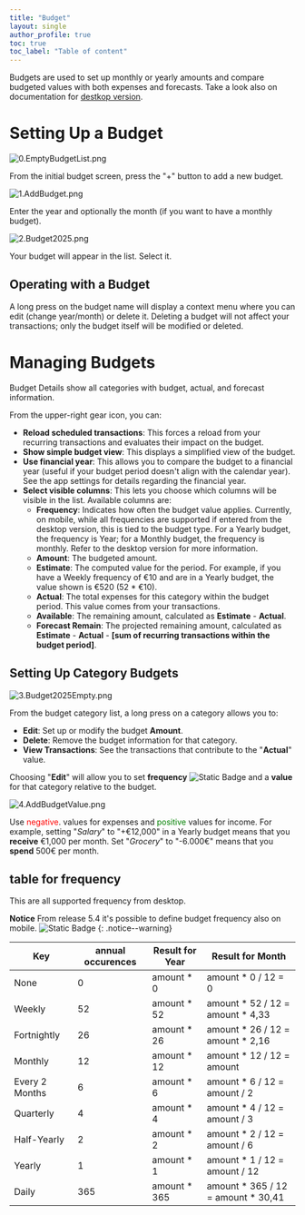 ```yaml
---
title: "Budget"
layout: single
author_profile: true
toc: true
toc_label: "Table of content"
---
```


Budgets are used to set up monthly or yearly amounts and compare budgeted values with both expenses and forecasts.
Take a look also on documentation for [destkop version](https://moneymanagerex.org/moneymanagerex/en_US/budget.html).

# Setting Up a Budget
![0.EmptyBudgetList.png](0.EmptyBudgetList.png-th.png)

From the initial budget screen, press the "+" button to add a new budget.

![1.AddBudget.png](1.AddBudget.png-th.png)

Enter the year and optionally the month (if you want to have a monthly budget).

![2.Budget2025.png](2.Budget2025.png-th.png)

Your budget will appear in the list. Select it.

## Operating with a Budget
A long press on the budget name will display a context menu where you can edit (change year/month) or delete it. Deleting a budget will not affect your transactions; only the budget itself will be modified or deleted.

# Managing Budgets
Budget Details show all categories with budget, actual, and forecast information.

From the upper-right gear icon, you can:
- **Reload scheduled transactions**: This forces a reload from your recurring transactions and evaluates their impact on the budget.
- **Show simple budget view**: This displays a simplified view of the budget.
- **Use financial year**: This allows you to compare the budget to a financial year (useful if your budget period doesn't align with the calendar year). See the app settings for details regarding the financial year.
- **Select visible columns**: This lets you choose which columns will be visible in the list. Available columns are:
  - **Frequency**: Indicates how often the budget value applies. Currently, on mobile, while all frequencies are supported if entered from the desktop version, this is tied to the budget type. For a Yearly budget, the frequency is Year; for a Monthly budget, the frequency is monthly. Refer to the desktop version for more information.
  - **Amount**: The budgeted amount.
  - **Estimate**: The computed value for the period. For example, if you have a Weekly frequency of €10 and are in a Yearly budget, the value shown is €520 (52 * €10).
  - **Actual**: The total expenses for this category within the budget period. This value comes from your transactions.
  - **Available**: The remaining amount, calculated as **Estimate** - **Actual**.
  - **Forecast Remain**: The projected remaining amount, calculated as **Estimate** - **Actual** - **[sum of recurring transactions within the budget period]**.

## Setting Up Category Budgets

![3.Budget2025Empty.png](3.Budget2025Empty.png-th.png)

From the budget category list, a long press on a category allows you to:
- **Edit**: Set up or modify the budget **Amount**.
- **Delete**: Remove the budget information for that category.
- **View Transactions**: See the transactions that contribute to the "**Actual**" value.

Choosing "**Edit**" will allow you to set **frequency** ![Static Badge](https://img.shields.io/badge/new_in-5.4-gree) and a **value** for that category relative to the budget.

![4.AddBudgetValue.png](4.AddBudgetValue.png-th.png)

Use <span style="color:red">negative</span>. values for expenses and <span style="color:green">positive</span> values for income. For example, setting "_Salary_" to "+€12,000" in a Yearly budget means that you **receive** €1,000 per month. Set "_Grocery_" to "-6.000€" means that you **spend** 500€ per month.


## table for frequency
This are all supported frequency from desktop.

**Notice** From release 5.4 it's possible to define budget frequency also on mobile. ![Static Badge](https://img.shields.io/badge/new_in-5.4-gree)
{: .notice--warning}


| Key    | annual occurences | Result for Year | Result for Month                        |
| -------|-------------------|-----------------|-----------------------------------------|
| None            | 0                 | amount * 0      | amount * 0 / 12 = 0                     |
| Weekly          | 52                | amount * 52     | amount * 52  / 12 = amount * 4,33  |
| Fortnightly     | 26                | amount * 26     | amount * 26  / 12 = amount * 2,16  |
| Monthly         | 12                | amount * 12     | amount * 12  / 12 = amount        |
| Every 2 Months  | 6                 | amount * 6      | amount * 6   / 12 = amount / 2      |
| Quarterly       | 4                 | amount * 4      | amount * 4   / 12 = amount / 3      |
| Half-Yearly     | 2                 | amount * 2      | amount * 2   / 12 = amount / 6      |
| Yearly          | 1                 | amount * 1      | amount * 1   / 12 = amount / 12    |
| Daily           | 365               | amount * 365    | amount * 365 / 12 = amount * 30,41  |

